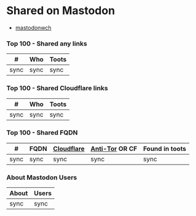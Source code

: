 # Shared on Mastodon


- [mastodonwch](../tool/mastodonwch/README.md)



### Top 100 - Shared any links

[//]: # (do not edit this line ok; t1)

| # | Who | Toots |
| --- | --- | --- |
| sync | sync | sync |


### Top 100 - Shared Cloudflare links

[//]: # (do not edit this line ok; t2)

| # | Who | Toots |
| --- | --- | --- |
| sync | sync | sync |


### Top 100 - Shared FQDN

[//]: # (do not edit this line ok; t3)

| # | FQDN | [Cloudflare](../cloudflare_users/domains) | [Anti-Tor](../anti-tor_users/fqdn) OR CF | Found in toots |
| --- | --- | --- | --- | --- |
| sync | sync | sync | sync | sync |


### About Mastodon Users

[//]: # (do not edit this line ok; t4)

| About | Users |
| --- | --- |
| sync | sync |

